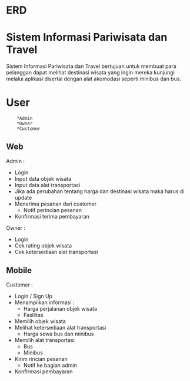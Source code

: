 # ERD




# Sistem Informasi Pariwisata dan Travel
Sistem Informasi Pariwisata dan Travel bertujuan untuk membuat para pelanggan dapat melihat destinasi wisata yang ingin mereka kunjungi melalui aplikasi disertai dengan alat akomodasi seperti minibus dan bus.

# User
        *Admin
        *Owner
        *Customer
## Web
Admin :
- Login
- Input data objek wisata
- Input data alat transportasi
- Jika ada perubahan tentang harga dan destinasi wisata maka harus di update 
- Menerima pesanan dari customer
    * Notif perincian pesanan
- Konfirmasi terima pembayaran

Owner :
- Login
- Cek rating objek wisata
- Cek ketersediaan alat transportasi
## Mobile
Customer :
- Login / Sign Up
- Menampilkan informasi :
    * Harga perjalanan objek wisata
    * Fasilitas
- Memilih objek wisata 
- Melihat ketersediaan alat transportasi
    * Harga sewa bus dan minibus
- Memilih alat transportasi
    * Bus 
    * Minibus
- Kirim rincian pesanan
    * Notif ke bagian admin
- Konfirmasi pembayaran
